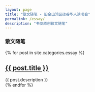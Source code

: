 ```yaml
---
layout: page
title: "散文随笔 - 旧金山湾区硅谷华人读书会"
permalink: /essay/
description: "书友原创散文随笔"
---
```



<h3 class="section-heading text-center">散文随笔</a></h3>
<div class="tiles">
{% for post in site.categories.essay %} 
            <h2><a href="{{ post.url }}">{{ post.title }}</a></h2>
            <div class="title-desc">{{ post.description }}</div>
{% endfor %}
</div><!-- /.tiles -->

